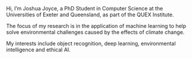 Hi, I’m Joshua Joyce, a PhD Student in Computer Science at the Universities of Exeter and Queensland, as part of the QUEX Institute.

The focus of my research is in the application of machine learning to help solve environmental challenges caused by the effects of climate change.

My interests include object recognition, deep learning, environmental intelligence and ethical AI.
